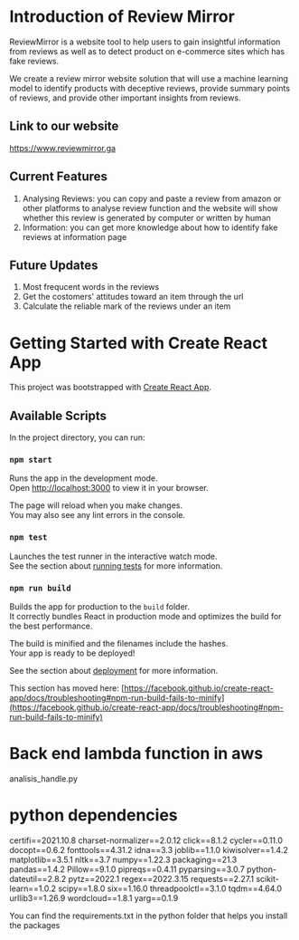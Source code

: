 # Introduction of Review Mirror
ReviewMirror is a website tool to help users to gain insightful information from reviews as well as to detect product on e-commerce sites which has fake reviews.

We create a review mirror website solution that will use a machine learning model to identify products with deceptive reviews, provide summary points of reviews, and provide other important insights from reviews.

## Link to our website
https://www.reviewmirror.ga

## Current Features
1. Analysing Reviews: you can copy and paste a review from amazon or other platforms to analyse review function and the website will show whether this review is generated by computer or written by human
2. Information: you can get more knowledge about how to identify fake reviews at information page

## Future Updates
1. Most frequcent words in the reviews
2. Get the costomers' attitudes toward an item through the url
3. Calculate the reliable mark of the reviews under an item


# Getting Started with Create React App

This project was bootstrapped with [Create React App](https://github.com/facebook/create-react-app).

## Available Scripts

In the project directory, you can run:

### `npm start`

Runs the app in the development mode.\
Open [http://localhost:3000](http://localhost:3000) to view it in your browser.

The page will reload when you make changes.\
You may also see any lint errors in the console.

### `npm test`

Launches the test runner in the interactive watch mode.\
See the section about [running tests](https://facebook.github.io/create-react-app/docs/running-tests) for more information.

### `npm run build`

Builds the app for production to the `build` folder.\
It correctly bundles React in production mode and optimizes the build for the best performance.

The build is minified and the filenames include the hashes.\
Your app is ready to be deployed!

See the section about [deployment](https://facebook.github.io/create-react-app/docs/deployment) for more information.


This section has moved here: [https://facebook.github.io/create-react-app/docs/troubleshooting#npm-run-build-fails-to-minify](https://facebook.github.io/create-react-app/docs/troubleshooting#npm-run-build-fails-to-minify)

# Back end lambda function in aws
analisis_handle.py

# python dependencies

certifi==2021.10.8
charset-normalizer==2.0.12
click==8.1.2
cycler==0.11.0
docopt==0.6.2
fonttools==4.31.2
idna==3.3
joblib==1.1.0
kiwisolver==1.4.2
matplotlib==3.5.1
nltk==3.7
numpy==1.22.3
packaging==21.3
pandas==1.4.2
Pillow==9.1.0
pipreqs==0.4.11
pyparsing==3.0.7
python-dateutil==2.8.2
pytz==2022.1
regex==2022.3.15
requests==2.27.1
scikit-learn==1.0.2
scipy==1.8.0
six==1.16.0
threadpoolctl==3.1.0
tqdm==4.64.0
urllib3==1.26.9
wordcloud==1.8.1
yarg==0.1.9

You can find the requirements.txt in the python folder that helps you install the packages
